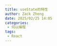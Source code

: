 ```yaml
---
title: useState的特性
author: Zack Zheng
date: 2025/02/25 14:05
categories:
 - 何以编程
tags:
 - React
---
```



<Suspense>
  <my-codes repo="o-bricks" path="demoCodes/react-study/react-demo/src/useStateDemo.jsx" lang="js" lazy />
</Suspense>

